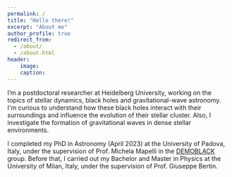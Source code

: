 ```yaml
---
permalink: /
title: "Hello there!"
excerpt: "About me"
author_profile: true
redirect_from: 
  - /about/
  - /about.html
header:
    image: 
    caption: 
---
```




I’m a postdoctoral researcher at Heidelberg University, working on the topics of stellar dynamics, black holes and gravitational-wave astronomy. 
I'm curious to understand how these black holes interact with their surroundings and influence the evolution of their stellar cluster. Also, I investigate the formation of gravitational waves in dense stellar environments.


I completed my PhD in Astronomy (April 2023) at the University of Padova, Italy, under the supervision of Prof. Michela Mapelli in the [DEMOBLACK](https://demoblack.com/) group.
Before that, I carried out my Bachelor and Master in Physics at the University of Milan, Italy, under the supervision of Prof. Giuseppe Bertin.


